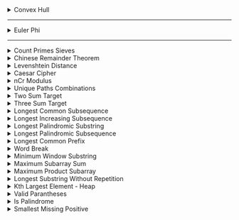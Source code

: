 

<details>
    <summary>Convex Hull</summary>
 
		import cpalgo

 		points=[(x1, y1),(x2, y2)]
    
		cpalgo.convex_hull(points)
  
</details>

___


<details>
    <summary>Euler Phi</summary>
    
		import cpalgo
    
		n = 234

		cpalgo.euler_phi(n)
    
  
</details>

___


<details>
    <summary>Count Primes Sieves</summary>
    
		import cpalgo

		n = 234
    
		cpalgo.count_primes(n)
    
  
</details>


<details>
    <summary>Chinese Remainder Theorem</summary>
    
		import cpalgo

		a = 3; p = 29
    
		cpalgo.chinese_remainder_theorem(a, p)
    
  
</details>


<details>
    <summary>Levenshtein Distance</summary>
    
		import cpalgo

		s1 = "INTENTION"
		s2 = "EXECUTION"
    
		cpalgo.edit_distance(s1, s2)
    
  
</details>


<details>
    <summary>Caesar Cipher</summary>
    
		import cpalgo

		s = "narayanaa"
		key = 7
    
		cpalgo.caesar_cipher(s, key)
    
  
</details>


<details>
    <summary>nCr Modulus</summary>
    
		import cpalgo

		n = 71
		r = 27
    
		cpalgo.nCr_mod(n, r)
    
  
</details>


<details>
    <summary>Unique Paths Combinations</summary>
    
		import cpalgo

		N = 21
		M = 19
    
		cpalgo.unique_paths(N, M)
    
  
</details>


<details>
    <summary>Two Sum Target</summary>
    
		import cpalgo
    
		arr = [1, 2, 3, 4, 9, 14]
		target = 18

		cpalgo.two_sum(arr, target)
    
  
</details>

<details>
    <summary>Three Sum Target</summary>
    
		import cpalgo
    
		arr = [1, 2, 3, 4, 9, 14]
		target = 15

		cpalgo.three_sum(arr, target)
    
  
</details>


<details>
    <summary>Longest Common Subsequence</summary>
    
		import cpalgo

		s1 = "ALGORITHMS"
		s2 = "RHYTHMS"

		cpalgo.longest_common_subsequence(s1, s2)
    
  
</details>


<details>
    <summary>Longest Increasing Subsequence</summary>
    
		import cpalgo

		nums = [1, 5, 4, 8, 2, 19, 30, 12, 92]
    
		cpalgo.longest_common_subsequence(nums)
    
  
</details>


<details>
    <summary>Longest Palindromic Substring</summary>
    
		import cpalgo

		string = "MADHAMAMAM"
    
		cpalgo.longest_palindromic_substring(string)
    
  
</details>


<details>
    <summary>Longest Palindromic Subsequence</summary>
    
		import cpalgo

		string = "MADHAMAMAM"
    
		cpalgo.longest_common_subsequence(string)
    
  
</details>


<details>
    <summary>Longest Common Prefix</summary>
    
		import cpalgo

		string = "MADHAMAMAM""
    
		cpalgo.longest_common_prefix(string)
    
  
</details>


<details>
    <summary>Word Break</summary>
    
		import cpalgo

		string = "applepenapple"
		words = ["apple", "pen"]
    
		cpalgo.word_break(string, words)
    
  
</details>


<details>
    <summary>Minimum Window Substring</summary>
    
		import cpalgo

		string = "ADOBECODEBANC"
		t = "ABC"
    
		cpalgo.minimum_window_substring(string, t)
    
  
</details>



<details>
    <summary>Maximum Subarray Sum</summary>
    
		import cpalgo

		arr = [1, 3, -2, 4, -6, 9, 2, -1, 3]
    
		cpalgo.maximum_subarray(arr)
    
  
</details>


<details>
    <summary>Maximum Product Subarray</summary>
    
		import cpalgo

		arr = [1, 3, -2, 4, -6, 9, 2, -1, 3]
    
		cpalgo.maximum_product_subarray(arr)
    
  
</details>


<details>
    <summary>Longest Substring Without Repetition</summary>
    
		import cpalgo

		string = "abcabcbb"
    
		cpalgo.longest_substring_without_repetition(string)
    
  
</details>


<details>
    <summary>Kth Largest Element - Heap</summary>
    
		import cpalgo

		arr = [1, 3, -2, 4, -6, 9, 2, -1, 3]
		k = 4
    
		cpalgo.kth_largest_element(arr, k)
    
  
</details>



<details>
    <summary>Valid Parantheses</summary>
    
		import cpalgo

		string = "{{}{}{{}}{}"
    
		cpalgo.is_valid_parantheses(string)
    
  
</details>



<details>
    <summary>Is Palindrome</summary>
    
		import cpalgo
    
		string = "ANSIUISNA"
		cpalgo.is_palindrom(string)
    
  
</details>



<details>
    <summary>Smallest Missing Positive</summary>
    
		import cpalgo
    
    	arr = [6, 3, -1, -9, 1]

		cpalgo.first_missing_positive(arr)
  
</details>
